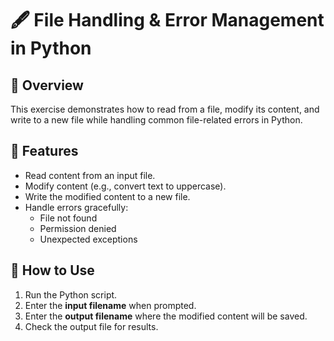 # 🖋️ File Handling & Error Management in Python

## 📌 Overview
This exercise demonstrates how to read from a file, modify its content, and write to a new file while handling common file-related errors in Python.

## 📝 Features
- Read content from an input file.
- Modify content (e.g., convert text to uppercase).
- Write the modified content to a new file.
- Handle errors gracefully:
  - File not found
  - Permission denied
  - Unexpected exceptions

## 🚀 How to Use
1. Run the Python script.
2. Enter the **input filename** when prompted.
3. Enter the **output filename** where the modified content will be saved.
4. Check the output file for results.


